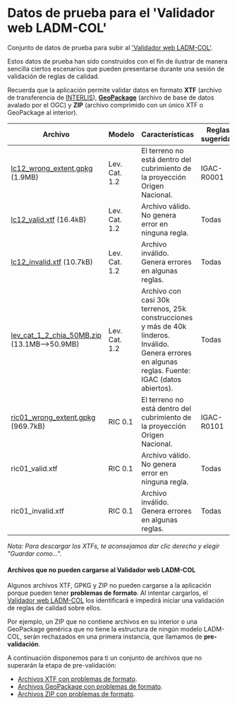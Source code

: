 # Datos de prueba para el 'Validador web LADM-COL'
Conjunto de datos de prueba para subir al ['Validador web LADM-COL'](https://ladm.geoideal.co/).

Estos datos de prueba han sido construidos con el fin de ilustrar de manera sencilla ciertos escenarios que pueden presentarse durante una sesión de validación de reglas de calidad.

Recuerda que la aplicación permite validar datos en formato **XTF** (archivo de transferencia de [INTERLIS](https://www.interlis.ch/en)), [**GeoPackage**](https://www.ogc.org/standards/geopackage) (archivo de base de datos avalado por el OGC) y **ZIP** (archivo comprimido con un único XTF o GeoPackage al interior).



| Archivo                                                      | Modelo        | Características                                              | Reglas sugeridas |
| ------------------------------------------------------------ | ------------- | ------------------------------------------------------------ | ---------------- |
| [lc12_wrong_extent.gpkg](https://github.com/Geoideal/Datos-de-prueba-Validador-web-LADM-COL/raw/main/data/lc12_wrong_extent.gpkg) (1.9MB) | Lev. Cat. 1.2 | El terreno no está dentro del cubrimiento de la proyección Origen Nacional. | IGAC-R0001       |
| [lc12_valid.xtf](https://github.com/Geoideal/Datos-de-prueba-Validador-web-LADM-COL/blob/main/data/lc12_valid.xtf) (16.4kB) | Lev. Cat. 1.2 | Archivo válido. No genera error en ninguna regla.            | Todas            |
| [lc12_invalid.xtf](https://github.com/Geoideal/Datos-de-prueba-Validador-web-LADM-COL/blob/main/data/lc12_invalid.xtf) (10.7kB) | Lev. Cat. 1.2 | Archivo inválido. Genera errores en algunas reglas.          | Todas            |
| [lev_cat_1_2_chia_50MB.zip](https://github.com/Geoideal/Datos-de-prueba-Validador-web-LADM-COL/raw/main/data/lev_cat_1_2_chia_50MB.gpkg.zip) (13.1MB-->50.9MB) | Lev. Cat. 1.2 | Archivo con casi 30k terrenos, 25k construcciones y más de 40k linderos. Inválido. Genera errores en algunas reglas. Fuente: IGAC (datos abiertos). | Todas            |
| [ric01_wrong_extent.gpkg](https://github.com/Geoideal/Datos-de-prueba-Validador-web-LADM-COL/raw/main/data/ric01_wrong_extent%20.gpkg) (969.7kB) | RIC 0.1       | El terreno no está dentro del cubrimiento de la proyección Origen Nacional. | IGAC-R0101       |
| ric01_valid.xtf                                              | RIC 0.1       | Archivo válido. No genera error en ninguna regla.            | Todas            |
| ric01_invalid.xtf                                            | RIC 0.1       | Archivo inválido. Genera errores en algunas reglas.          | Todas            |

*Nota: Para descargar los XTFs, te aconsejamos dar clic derecho y elegir "Guardar como...".*

#### Archivos que no pueden cargarse al Validador web LADM-COL

Algunos archivos XTF, GPKG y ZIP no pueden cargarse a la aplicación porque pueden tener **problemas de formato**. Al intentar cargarlos, el [Validador web LADM-COL](https://ladm.geoideal.co) los identificará e impedirá iniciar una validación de reglas de calidad sobre ellos.

Por ejemplo, un ZIP que no contiene archivos en su interior o una GeoPackage genérica que no tiene la estructura de ningún modelo LADM-COL, serán rechazados en una primera instancia, que llamamos de **pre-validación**.

A continuación disponemos para ti un conjunto de archivos que no superarán la etapa de pre-validación:

 + [Archivos XTF con problemas de formato](https://github.com/Geoideal/pre_validador_de_archivos/tree/main/data/xtf).
 + [Archivos GeoPackage con problemas de formato](https://github.com/Geoideal/pre_validador_de_archivos/tree/main/data/gpkg).
 + [Archivos ZIP con problemas de formato](https://github.com/Geoideal/pre_validador_de_archivos/tree/main/data/zip).
